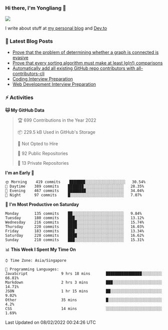 ### Hi there, I'm Yongliang 👋 
<!--
**tlylt/tlylt** is a ✨ _special_ ✨ repository because its `README.md` (this file) appears on your GitHub profile.

Here are some ideas to get you started:

- 🔭 I’m currently working on ...
- 🌱 I’m currently learning ...
- 👯 I’m looking to collaborate on ...
- 🤔 I’m looking for help with ...
- 💬 Ask me about ...
- 📫 How to reach me: ...
- 😄 Pronouns: ...
- ⚡ Fun fact: ...
-->

<img
align="center"
src="https://github-readme-stats.vercel.app/api/?username=tlylt&theme=dracula"
/>

I write about stuff at [my personal blog](https://www.yongliangliu.com/) and [Dev.to](https://dev.to/tlylt)

### 📕 Latest Blog Posts

<!-- BLOG-POST-LIST:START -->
- [Prove that the problem of determining whether a graph is connected is evasive](https://www.yongliangliu.com/blog/prove-graph-check-connected-evasive/)
- [Prove that every sorting algorithm must make at least lg&lpar;n!&rpar; comparisons](https://www.yongliangliu.com/blog/prove-sorting-at-least-lgn/)
- [Automatically add all existing GitHub repo contributors with all-contributors-cli](https://www.yongliangliu.com/blog/all-contributors-cli-recognize-existing/)
- [Coding Interview Preparation](https://www.yongliangliu.com/blog/coding-interview-prep/)
- [Web Development Interview Preparation](https://www.yongliangliu.com/blog/web-dev-interview-prep/)
<!-- BLOG-POST-LIST:END -->

### ⚡ Activities
<!--START_SECTION:waka-->
**🐱 My GitHub Data** 

> 🏆 699 Contributions in the Year 2022
 > 
> 📦 229.5 kB Used in GitHub's Storage 
 > 
> 🚫 Not Opted to Hire
 > 
> 📜 92 Public Repositories 
 > 
> 🔑 13 Private Repositories  
 > 
**I'm an Early 🐤** 

```text
🌞 Morning    419 commits    ███████░░░░░░░░░░░░░░░░░░   30.54% 
🌆 Daytime    389 commits    ███████░░░░░░░░░░░░░░░░░░   28.35% 
🌃 Evening    467 commits    ████████░░░░░░░░░░░░░░░░░   34.04% 
🌙 Night      97 commits     █░░░░░░░░░░░░░░░░░░░░░░░░   7.07%

```
📅 **I'm Most Productive on Saturday** 

```text
Monday       135 commits    ██░░░░░░░░░░░░░░░░░░░░░░░   9.84% 
Tuesday      180 commits    ███░░░░░░░░░░░░░░░░░░░░░░   13.12% 
Wednesday    216 commits    ████░░░░░░░░░░░░░░░░░░░░░   15.74% 
Thursday     220 commits    ████░░░░░░░░░░░░░░░░░░░░░   16.03% 
Friday       183 commits    ███░░░░░░░░░░░░░░░░░░░░░░   13.34% 
Saturday     228 commits    ████░░░░░░░░░░░░░░░░░░░░░   16.62% 
Sunday       210 commits    ███░░░░░░░░░░░░░░░░░░░░░░   15.31%

```


📊 **This Week I Spent My Time On** 

```text
⌚︎ Time Zone: Asia/Singapore

💬 Programming Languages: 
JavaScript               9 hrs 18 mins       ████████████████░░░░░░░░░   66.81% 
Markdown                 2 hrs 3 mins        ███░░░░░░░░░░░░░░░░░░░░░░   14.71% 
JSON                     1 hr 15 mins        ██░░░░░░░░░░░░░░░░░░░░░░░   9.02% 
Other                    35 mins             █░░░░░░░░░░░░░░░░░░░░░░░░   4.2% 
CSS                      14 mins             ░░░░░░░░░░░░░░░░░░░░░░░░░   1.69%

```


 Last Updated on 08/02/2022 00:24:26 UTC
<!--END_SECTION:waka-->